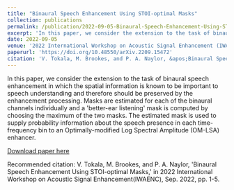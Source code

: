 ```yaml
---
title: "Binaural Speech Enhancement Using STOI-optimal Masks"
collection: publications
permalink: /publication/2022-09-05-Binaural-Speech-Enhancement-Using-STOI-optimal-Masks
excerpt: 'In this paper, we consider the extension to the task of binaural speech enhancement in which the spatial information is known to be important to speech understanding and therefore should be preserved by the enhancement processing. Masks are estimated for each of the binaural channels individually and a &apos;better-ear listening&apos; mask is computed by choosing the maximum of the two masks. The estimated mask is used to supply probability information about the speech presence in each time-frequency bin to an Optimally-modified Log Spectral Amplitude (OM-LSA) enhancer. '
date: 2022-09-05
venue: '2022 International Workshop on Acoustic Signal Enhancement (IWAENC)'
paperurl: 'https://doi.org/10.48550/arXiv.2209.15472'
citation: 'V. Tokala, M. Brookes, and P. A. Naylor, &apos;Binaural Speech Enhancement Using STOI-optimal Masks,&apos;  in 2022 International Workshop on Acoustic Signal Enhancement(IWAENC), Sep. 2022, pp. 1-5.'
---
```

In this paper, we consider the extension to the task of binaural speech enhancement in which the spatial information is known to be important to speech understanding and therefore should be preserved by the enhancement processing. Masks are estimated for each of the binaural channels individually and a &apos;better-ear listening&apos; mask is computed by choosing the maximum of the two masks. The estimated mask is used to supply probability information about the speech presence in each time-frequency bin to an Optimally-modified Log Spectral Amplitude (OM-LSA) enhancer. 

[Download paper here](https://doi.org/10.48550/arXiv.2209.15472)

Recommended citation: V. Tokala, M. Brookes, and P. A. Naylor, 'Binaural Speech Enhancement Using STOI-optimal Masks,'  in 2022 International Workshop on Acoustic Signal Enhancement(IWAENC), Sep. 2022, pp. 1-5.